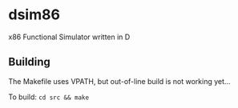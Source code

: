 dsim86
======

x86 Functional Simulator written in D

Building
--------
The Makefile uses VPATH, but out-of-line build is not working yet...

To build:
`cd src && make`


